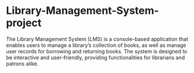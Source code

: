 # Library-Management-System-project
The Library Management System (LMS) is a console-based application that enables users to manage a library’s collection of books, as well as manage user records for borrowing and returning books. The system is designed to be interactive and user-friendly, providing functionalities for librarians and patrons alike.
